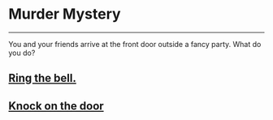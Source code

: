 # Murder Mystery
---
 You and your friends arrive at the front door outside a fancy party. What do you do?

 ## [Ring the bell.](ring.md/ring.md)
 ## [Knock on the door](knock/knockdoor.md)

